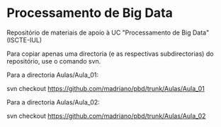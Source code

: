 # Processamento de Big Data
Repositório de materiais de apoio à UC "Processamento de Big Data" (ISCTE-IUL) 

Para copiar apenas uma directoria (e as respectivas subdirectorias) do repositório, use o comando svn. 


Para a directoria Aulas/Aula_01:

svn checkout https://github.com/madriano/pbd/trunk/Aulas/Aula_01

Para a directoria Aulas/Aula_02:

svn checkout https://github.com/madriano/pbd/trunk/Aulas/Aula_02

